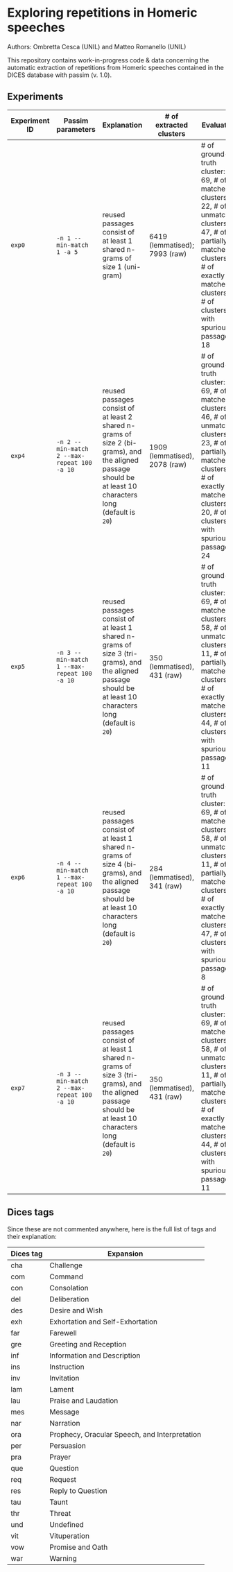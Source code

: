 # Exploring repetitions in Homeric speeches

Authors: Ombretta Cesca (UNIL) and Matteo Romanello (UNIL)

This repository contains work-in-progress code & data concerning the automatic extraction of repetitions from Homeric speeches contained in the DICES database with passim (v. 1.0).

## Experiments


| Experiment ID     | Passim parameters | Explanation  | \# of extracted clusters | Evaluation |
| ----------- | ----------- |----------|------------|-------------------|
| `exp0`      | `-n 1 --min-match 1 -a 5` | reused passages consist of at least 1 shared n-grams of size 1 (uni-gram) | 6419 (lemmatised); 7993 (raw) | # of ground-truth cluster: 69, # of matched clusters: 22, # of unmatched clusters: 47, # of partially matched clusters: 2, # of exactly matched clusters: 2, # of clusters with spurious passages: 18|
| `exp4`|`-n 2 --min-match 2 --max-repeat 100 -a 10`|reused passages consist of at least 2 shared n-grams of size 2 (bi-grams), and the aligned passage should be at least 10 characters long (default is `20`)|1909 (lemmatised), 2078 (raw)|# of ground-truth cluster: 69, # of matched clusters: 46, # of unmatched clusters: 23, # of partially matched clusters: 2, # of exactly matched clusters: 20, # of clusters with spurious passages: 24|
| `exp5`|`-n 3 --min-match 1 --max-repeat 100 -a 10`|reused passages consist of at least 1 shared n-grams of size 3 (tri-grams), and the aligned passage should be at least 10 characters long (default is `20`)|350 (lemmatised), 431 (raw)|# of ground-truth cluster: 69, # of matched clusters: 58, # of unmatched clusters: 11, # of partially matched clusters: 3, # of exactly matched clusters: 44, # of clusters with spurious passages: 11|
| `exp6`|`-n 4 --min-match 1 --max-repeat 100 -a 10`|reused passages consist of at least 1 shared n-grams of size 4 (bi-grams), and the aligned passage should be at least 10 characters long (default is `20`)|284 (lemmatised), 341 (raw)|# of ground-truth cluster: 69, # of matched clusters: 58, # of unmatched clusters: 11, # of partially matched clusters: 3, # of exactly matched clusters: 47, # of clusters with spurious passages: 8|
| `exp7`|`-n 3 --min-match 2 --max-repeat 100 -a 10`|reused passages consist of at least 1 shared n-grams of size 3 (tri-grams), and the aligned passage should be at least 10 characters long (default is `20`)|350 (lemmatised), 431 (raw)|# of ground-truth cluster: 69, # of matched clusters: 58, # of unmatched clusters: 11, # of partially matched clusters: 3, # of exactly matched clusters: 44, # of clusters with spurious passages: 11|

## Dices tags

Since these are not commented anywhere, here is the full list of tags and their explanation:

| Dices tag      | Expansion |
| ----------- | ----------- |
| cha         | Challenge |
| com | Command |
| con | Consolation|
| del | Deliberation|
| des | Desire and Wish|
| exh | Exhortation and Self-Exhortation|
| far | Farewell|
| gre | Greeting and Reception|
| inf | Information and Description|
| ins | Instruction|
| inv | Invitation |
| lam | Lament |
| lau | Praise and Laudation |
| mes | Message|
| nar | Narration|
| ora | Prophecy, Oracular Speech, and Interpretation|
| per | Persuasion|
| pra | Prayer|
| que | Question|
| req | Request|
| res | Reply to Question|
| tau | Taunt|
| thr | Threat|
| und | Undefined|
| vit | Vituperation|
| vow | Promise and Oath|
| war | Warning|